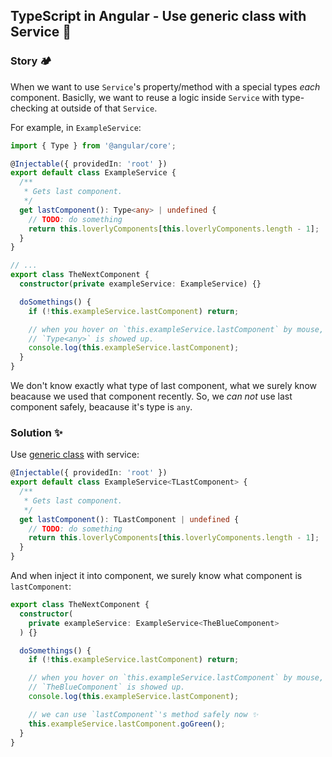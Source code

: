 ## TypeScript in Angular - Use generic class with Service 🧋

### Story 🏕️

When we want to use `Service`'s property/method with a special types *each* component.
Basiclly, we want to reuse a logic inside `Service` with type-checking at outside of that `Service`.

For example, in `ExampleService`:

```ts
import { Type } from '@angular/core';

@Injectable({ providedIn: 'root' })
export default class ExampleService {
  /**
   * Gets last component.
   */
  get lastComponent(): Type<any> | undefined {
    // TODO: do something
    return this.loverlyComponents[this.loverlyComponents.length - 1];
  }
}

// ...
export class TheNextComponent {
  constructor(private exampleService: ExampleService) {}

  doSomethings() {
    if (!this.exampleService.lastComponent) return;

    // when you hover on `this.exampleService.lastComponent` by mouse,
    // `Type<any>` is showed up.
    console.log(this.exampleService.lastComponent);
  }
}
```

We don't know exactly what type of last component, what we surely know beacause we used that component recently.
So, we *can not* use last component safely, beacause it's type is `any`.

### Solution ✨

Use [generic class](https://www.typescriptlang.org/docs/handbook/2/generics.html#generic-classes) with service:

```ts
@Injectable({ providedIn: 'root' })
export default class ExampleService<TLastComponent> {
  /**
   * Gets last component.
   */
  get lastComponent(): TLastComponent | undefined {
    // TODO: do something
    return this.loverlyComponents[this.loverlyComponents.length - 1];
  }
}
```

And when inject it into component, we surely know what component is `lastComponent`:

```ts
export class TheNextComponent {
  constructor(
    private exampleService: ExampleService<TheBlueComponent>
  ) {}

  doSomethings() {
    if (!this.exampleService.lastComponent) return;

    // when you hover on `this.exampleService.lastComponent` by mouse,
    // `TheBlueComponent` is showed up.
    console.log(this.exampleService.lastComponent);

    // we can use `lastComponent`'s method safely now ✨
    this.exampleService.lastComponent.goGreen();
  }
}
```
